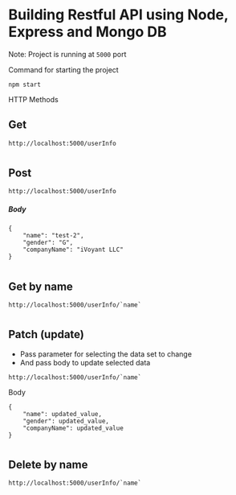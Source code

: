 # Building Restful API using Node, Express and Mongo DB

Note: Project is running at `5000` port

Command for starting the project

```
npm start
```

HTTP Methods<br>

## Get

```
http://localhost:5000/userInfo
```

#

## Post

```
http://localhost:5000/userInfo
```

##### Body

```
{
	"name": "test-2",
	"gender": "G",
	"companyName": "iVoyant LLC"
}
```

#

## Get by name

```
http://localhost:5000/userInfo/`name`
```

#

## Patch (update)

-   Pass parameter for selecting the data set to change
-   And pass body to update selected data

```
http://localhost:5000/userInfo/`name`

```

Body

```
{
	"name": updated_value,
	"gender": updated_value,
	"companyName": updated_value
}
```

#

## Delete by name

```
http://localhost:5000/userInfo/`name`

```
